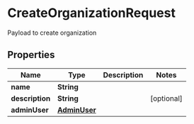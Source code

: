 

# CreateOrganizationRequest

Payload to create organization

## Properties

Name | Type | Description | Notes
------------ | ------------- | ------------- | -------------
**name** | **String** |  | 
**description** | **String** |  |  [optional]
**adminUser** | [**AdminUser**](AdminUser.md) |  | 



